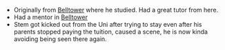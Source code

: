 * Originally from [Belltower](Game/Worlds/Goose/Belltower) where he studied. Had a great tutor from here.
* Had a mentor in [Belltower](Game/Worlds/Goose/Belltower) 
* Stem got kicked out from the Uni after trying to stay even after his parents stopped paying the tuition, caused a scene, he is now kinda avoiding being seen there again.